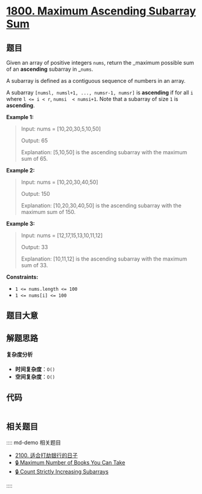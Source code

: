 # [1800. Maximum Ascending Subarray Sum](https://leetcode.com/problems/maximum-ascending-subarray-sum/)

## 题目

Given an array of positive integers `nums`, return the _maximum possible sum
of an **ascending** subarray in _`nums`.

A subarray is defined as a contiguous sequence of numbers in an array.

A subarray `[numsl, numsl+1, ..., numsr-1, numsr]` is **ascending** if for all
`i` where `l <= i < r`, `numsi  < numsi+1`. Note that a subarray of size `1`
is **ascending**.

**Example 1:**

> Input: nums = [10,20,30,5,10,50]
>
> Output: 65
>
> Explanation: [5,10,50] is the ascending subarray with the maximum sum of 65.

**Example 2:**

> Input: nums = [10,20,30,40,50]
>
> Output: 150
>
> Explanation: [10,20,30,40,50] is the ascending subarray with the maximum sum of 150.

**Example 3:**

> Input: nums = [12,17,15,13,10,11,12]
>
> Output: 33
>
> Explanation: [10,11,12] is the ascending subarray with the maximum sum of 33.

**Constraints:**

- `1 <= nums.length <= 100`
- `1 <= nums[i] <= 100`

## 题目大意

## 解题思路

#### 复杂度分析

- **时间复杂度**：`O()`
- **空间复杂度**：`O()`

## 代码

```javascript

```

## 相关题目

:::: md-demo 相关题目

- [2100. 适合打劫银行的日子](https://leetcode.com/problems/find-good-days-to-rob-the-bank)
- [🔒 Maximum Number of Books You Can Take](https://leetcode.com/problems/maximum-number-of-books-you-can-take)
- [🔒 Count Strictly Increasing Subarrays](https://leetcode.com/problems/count-strictly-increasing-subarrays)

::::
